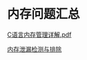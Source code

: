 # 内存问题汇总

[C语言内存管理详解.pdf](C语言内存管理详解.pdf)

[内存泄漏检测与排除](http://www.codeproject.com/Articles/19361/Memory-Leak-Detection-in-C)

